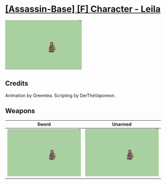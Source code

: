 # [\[Assassin-Base\] \[F\] Character - Leila](./)

<img src="./1.%20Sword/Sword_000.png" alt="[Assassin-Base] [F] Character - Leila standing" />

## Credits

Animation by Greentea.
Scripting by DerTheVaporeon.

## Weapons


|Sword |Unarmed |
|  :---: | :---: |
| <img alt="Sword animation" src="./1.%20Sword/Sword.gif" /> | <img alt="Unarmed animation" src="./8.%20Unarmed/Unarmed.gif" /> |
